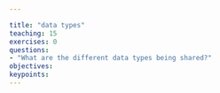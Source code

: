```yaml
---

title: "data types"
teaching: 15
exercises: 0
questions:
- "What are the different data types being shared?"
objectives:
keypoints:
---
```

